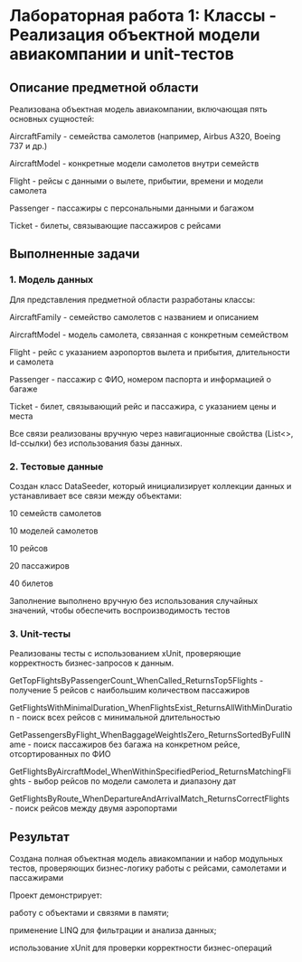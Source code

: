 # Лабораторная работа 1: Классы - Реализация объектной модели авиакомпании и unit-тестов
## Описание предметной области

Реализована объектная модель авиакомпании, включающая пять основных сущностей:

AircraftFamily - семейства самолетов (например, Airbus A320, Boeing 737 и др.)

AircraftModel - конкретные модели самолетов внутри семейств

Flight - рейсы с данными о вылете, прибытии, времени и модели самолета

Passenger - пассажиры с персональными данными и багажом

Ticket - билеты, связывающие пассажиров с рейсами

## Выполненные задачи
### 1. Модель данных

Для представления предметной области разработаны классы:

AircraftFamily - семейство самолетов с названием и описанием

AircraftModel - модель самолета, связанная с конкретным семейством

Flight - рейс с указанием аэропортов вылета и прибытия, длительности и самолета

Passenger - пассажир с ФИО, номером паспорта и информацией о багаже

Ticket - билет, связывающий рейс и пассажира, с указанием цены и места

Все связи реализованы вручную через навигационные свойства (List<>, Id-ссылки) без использования базы данных.

### 2. Тестовые данные

Создан класс DataSeeder, который инициализирует коллекции данных и устанавливает все связи между объектами:

10 семейств самолетов

10 моделей самолетов

10 рейсов

20 пассажиров

40 билетов

Заполнение выполнено вручную без использования случайных значений, чтобы обеспечить воспроизводимость тестов

### 3. Unit-тесты

Реализованы тесты с использованием xUnit, проверяющие корректность бизнес-запросов к данным.

GetTopFlightsByPassengerCount_WhenCalled_ReturnsTop5Flights - получение 5 рейсов с наибольшим количеством пассажиров

GetFlightsWithMinimalDuration_WhenFlightsExist_ReturnsAllWithMinDuration - поиск всех рейсов с минимальной длительностью

GetPassengersByFlight_WhenBaggageWeightIsZero_ReturnsSortedByFullName - поиск пассажиров без багажа на конкретном рейсе, отсортированных по ФИО

GetFlightsByAircraftModel_WhenWithinSpecifiedPeriod_ReturnsMatchingFlights - выбор рейсов по модели самолета и диапазону дат

GetFlightsByRoute_WhenDepartureAndArrivalMatch_ReturnsCorrectFlights - поиск рейсов между двумя аэропортами

## Результат

Создана полная объектная модель авиакомпании и набор модульных тестов, проверяющих бизнес-логику работы с рейсами, самолетами и пассажирами

Проект демонстрирует:

работу с объектами и связями в памяти;

применение LINQ для фильтрации и анализа данных;

использование xUnit для проверки корректности бизнес-операций